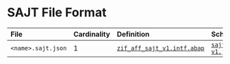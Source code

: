 # SAJT File Format

File | Cardinality | Definition | Schema | Example
:--- | :---  | :--- | :--- | :---
`<name>.sajt.json` | 1 | [`zif_aff_sajt_v1.intf.abap`](./type/zif_aff_sajt_v1.intf.abap) | [`sajt-v1.json`](./sajt-v1.json) | [`z_aff_example_sajt.sajt.json`](./examples/z_aff_example_sajt.sajt.json)
